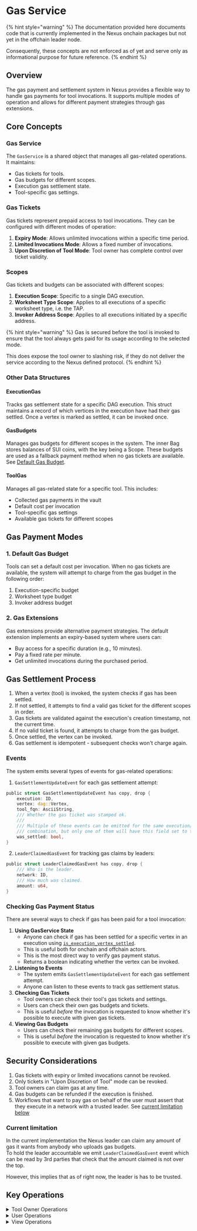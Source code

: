 # Gas Service

{% hint style="warning" %}
The documentation provided here documents code that is currently implemented in the Nexus onchain packages but not yet in the offchain leader node.

Consequently, these concepts are not enforced as of yet and serve only as informational purpose for future reference.
{% endhint %}

## Overview

The gas payment and settlement system in Nexus provides a flexible way to handle gas payments for tool invocations. It supports multiple modes of operation and allows for different payment strategies through gas extensions.

## Core Concepts

### Gas Service

The `GasService` is a shared object that manages all gas-related operations. It maintains:

* Gas tickets for tools.
* Gas budgets for different scopes.
* Execution gas settlement state.
* Tool-specific gas settings.

### Gas Tickets

Gas tickets represent prepaid access to tool invocations. They can be configured with different modes of operation:

1. **Expiry Mode**: Allows unlimited invocations within a specific time period.
2. **Limited Invocations Mode**: Allows a fixed number of invocations.
3. **Upon Discretion of Tool Mode**: Tool owner has complete control over ticket validity.

### Scopes

Gas tickets and budgets can be associated with different scopes:

1. **Execution Scope**: Specific to a single DAG execution.
2. **Worksheet Type Scope**: Applies to all executions of a specific worksheet type, i.e. the TAP.
3. **Invoker Address Scope**: Applies to all executions initiated by a specific address.

{% hint style="warning" %}
Gas is secured before the tool is invoked to ensure that the tool always gets paid for its usage according to the selected mode.

This does expose the tool owner to slashing risk, if they do not deliver the service according to the Nexus defined protocol.
{% endhint %}

### Other Data Structures

#### ExecutionGas

Tracks gas settlement state for a specific DAG execution. This struct maintains a record of which vertices in the execution have had their gas settled. Once a vertex is marked as settled, it can be invoked once.

#### GasBudgets

Manages gas budgets for different scopes in the system. The inner Bag stores balances of SUI coins, with the key being a Scope. These budgets are used as a fallback payment method when no gas tickets are available. See [Default Gas Budget](Gas-Service.md#1-default-gas-budget).

#### ToolGas

Manages all gas-related state for a specific tool. This includes:

* Collected gas payments in the vault
* Default cost per invocation
* Tool-specific gas settings
* Available gas tickets for different scopes

## Gas Payment Modes

### 1. Default Gas Budget

Tools can set a default cost per invocation. When no gas tickets are available, the system will attempt to charge from the gas budget in the following order:

1. Execution-specific budget
2. Worksheet type budget
3. Invoker address budget

### 2. Gas Extensions

Gas extensions provide alternative payment strategies. The default extension implements an expiry-based system where users can:

* Buy access for a specific duration (e.g., 10 minutes).
* Pay a fixed rate per minute.
* Get unlimited invocations during the purchased period.

## Gas Settlement Process

1. When a vertex (tool) is invoked, the system checks if gas has been settled.
2. If not settled, it attempts to find a valid gas ticket for the different scopes in order.
3. Gas tickets are validated against the execution's creation timestamp, not the current time.
4. If no valid ticket is found, it attempts to charge from the gas budget.
5. Once settled, the vertex can be invoked.
6. Gas settlement is idempotent - subsequent checks won't charge again.

### Events

The system emits several types of events for gas-related operations:

1. `GasSettlementUpdateEvent` for each gas settlement attempt:

```rust
public struct GasSettlementUpdateEvent has copy, drop {
    execution: ID,
    vertex: dag::Vertex,
    tool_fqn: AsciiString,
    /// Whether the gas ticket was stamped ok.
    ///
    /// Multiple of these events can be emitted for the same execution/vertex/tool_fqn
    /// combination, but only one of them will have this field set to true.
    was_settled: bool,
}
```

2. `LeaderClaimedGasEvent` for tracking gas claims by leaders:

```rust
public struct LeaderClaimedGasEvent has copy, drop {
    /// Who is the leader.
    network: ID,
    /// How much was claimed.
    amount: u64,
}
```

### Checking Gas Payment Status

There are several ways to check if gas has been paid for a tool invocation:

1. **Using GasService State**
   * Anyone can check if gas has been settled for a specific vertex in an execution using [`is_execution_vertex_settled`](Gas-Service.md#view-operations).
   * This is useful both for onchain and offchain actors.
   * This is the most direct way to verify gas payment status.
   * Returns a boolean indicating whether the vertex can be invoked.
2. **Listening to Events**
   * The system emits `GasSettlementUpdateEvent` for each gas settlement attempt.
   * Anyone can listen to these events to track gas settlement status.
3. **Checking Gas Tickets**
   * Tool owners can check their tool's gas tickets and settings.
   * Users can check their own gas budgets and tickets.
   * This is useful _before_ the invocation is requested to know whether it's possible to execute with given gas tickets.
4. **Viewing Gas Budgets**
   * Users can check their remaining gas budgets for different scopes.
   * This is useful _before_ the invocation is requested to know whether it's possible to execute with given gas budgets.

## Security Considerations

1. Gas tickets with expiry or limited invocations cannot be revoked.
2. Only tickets in "Upon Discretion of Tool" mode can be revoked.
3. Tool owners can claim gas at any time.
4. Gas budgets can be refunded if the execution is finished.
5. Workflows that want to pay gas on behalf of the user must assert that they execute in a network with a trusted leader. See [current limitation below](Gas-Service.md#current-limitation)

### Current limitation

In the current implementation the Nexus leader can claim any amount of gas it wants from anybody who uploads gas budgets.\
To hold the leader accountable we emit `LeaderClaimedGasEvent` event which can be read by 3rd parties that check that the amount claimed is not over the top.

However, this implies that as of right now, the leader is has to be trusted.

## Key Operations

<details>

<summary>Tool Owner Operations</summary>

#### Gas Cost Management

1.  **Setting Default Cost**\
    Sets the default cost in MIST for a single tool invocation. Calling this function enables gas collection by the tool so it's imperative the tool owners calls it to collect fees for tool execution.

    ```rust
    public fun set_single_invocation_cost_mist(
        gas_service: &mut GasService,
        tool_registry: &ToolRegistry,
        owner_cap: &CloneableOwnerCap<OverGas>,
        fqn: AsciiString,
        single_invocation_cost_mist: u64,
        ctx: &mut TxContext,
    )
    ```

    > Set `single_invocation_cost_mist` to 2^64-1 to enable gas collection but require a gas extension to do it.
2.  **Claiming Gas**\
    Allows the tool owner to withdraw all collected gas payments for their tool.

    ```rust
    public fun claim_gas(
        gas_service: &mut GasService,
        tool_registry: &ToolRegistry,
        owner_cap: &CloneableOwnerCap<OverTool>,
        fqn: AsciiString,
        ctx: &mut TxContext,
    ): Balance<SUI>
    ```

#### Gas Ticket Management

1.  **Adding Gas Tickets**\
    Creates a new gas ticket with specified scope and mode of operation.

    ```rust
    public fun add_gas_ticket(
        gas_service: &mut GasService,
        tool_registry: &ToolRegistry,
        owner_cap: &CloneableOwnerCap<OverGas>,
        fqn: AsciiString,
        scope: Scope,
        modus_operandi: ModusOperandi,
        clock: &Clock,
        ctx: &mut TxContext,
    )
    ```

The tool owner can use "upon discretion of the tool" mode to be able to `revoke_gas_ticket` _at will_.

2.  **Revoking Gas Tickets**\
    Revokes a gas ticket that was created with the "Upon Discretion of Tool" mode.

    ```rust
    public fun revoke_gas_ticket(
        gas_service: &mut GasService,
        tool_registry: &ToolRegistry,
        owner_cap: &CloneableOwnerCap<OverGas>,
        fqn: AsciiString,
        scope: Scope,
        ctx: &mut TxContext,
    )
    ```
3.  **Managing Gas Settings**\
    The tool owner can set the gas settings for the tool.

    ```rust
    public fun get_tool_gas_setting_mut(
        gas_service: &mut GasService,
        tool_registry: &ToolRegistry,
        owner_cap: &CloneableOwnerCap<OverGas>,
        fqn: AsciiString,
        ctx: &mut TxContext,
    ): &mut Bag
    ```
4.  **De-escalating Permissions**\
    Converts a tool owner cap into a gas owner cap with reduced permissions.

    ```rust
    public fun deescalate(
        tool_registry: &ToolRegistry,
        owner_cap: &CloneableOwnerCap<OverTool>,
        fqn: AsciiString,
        ctx: &mut TxContext,
    ): CloneableOwnerCap<OverGas>
    ```

</details>

<details>

<summary>User Operations</summary>

#### Gas Budget Management

1. **Donating to Tool**\
   Donate given balance to the tool's gas total. This is used to charge the user from gas extensions and make it available to the tool.

```rust
public fun donate_to_tool(
    self: &mut GasService, fqn: AsciiString, amount: Balance<SUI>,
) {
    let tool_gas = self.tools_gas.borrow_mut(fqn);
    tool_gas.vault.join(amount);
}
```

1.  **Adding Gas Budget**\
    Adds a gas budget for a specific scope (execution, worksheet type, or invoker address).

    ```rust
    public fun add_gas_budget(
        gas_service: &mut GasService,
        scope: Scope,
        budget: Balance<SUI>,
    )
    ```
2.  **Refunding Execution Gas Budget**\
    Refunds any remaining gas budget for a completed execution to the invoker. This operation also cleans up storage by removing the execution gas state, helping to reduce storage costs.

    ```rust
    public fun refund_execution_gas_budget(
        gas_service: &mut GasService,
        execution: &dag::DAGExecution,
        ctx: &mut TxContext,
    )
    ```
3.  **Refunding Invoker Gas Budget**\
    Refunds any remaining gas budget associated with the invoker's address.

    ```rust
    public fun refund_invoker_gas_budget(
        gas_service: &mut GasService,
        ctx: &mut TxContext,
    ): Balance<SUI>
    ```
4.  **Refunding Worksheet Gas Budget**\
    Refunds any remaining gas budget associated with a specific worksheet type.

    ```rust
    public fun refund_worksheet_gas_budget<T>(
        gas_service: &mut GasService,
        _witness: &T,
    ): Balance<SUI>
    ```

</details>

<details>

<summary>View Operations</summary>

#### View Operations

1.  **Checking Vertex Settlement**\
    Verifies if gas has been settled for a specific vertex in an execution.

    ```rust
    public fun is_execution_vertex_settled(
        gas_service: &GasService,
        execution: &dag::DAGExecution,
        vertex: dag::Vertex,
    ): bool
    ```
2.  **Reading Tool Gas Settings**\
    Gets read-only access to a tool's gas settings.

    ```rust
    public fun get_tool_gas_setting(
        gas_service: &GasService,
        fqn: AsciiString,
    ): &Bag
    ```

</details>
